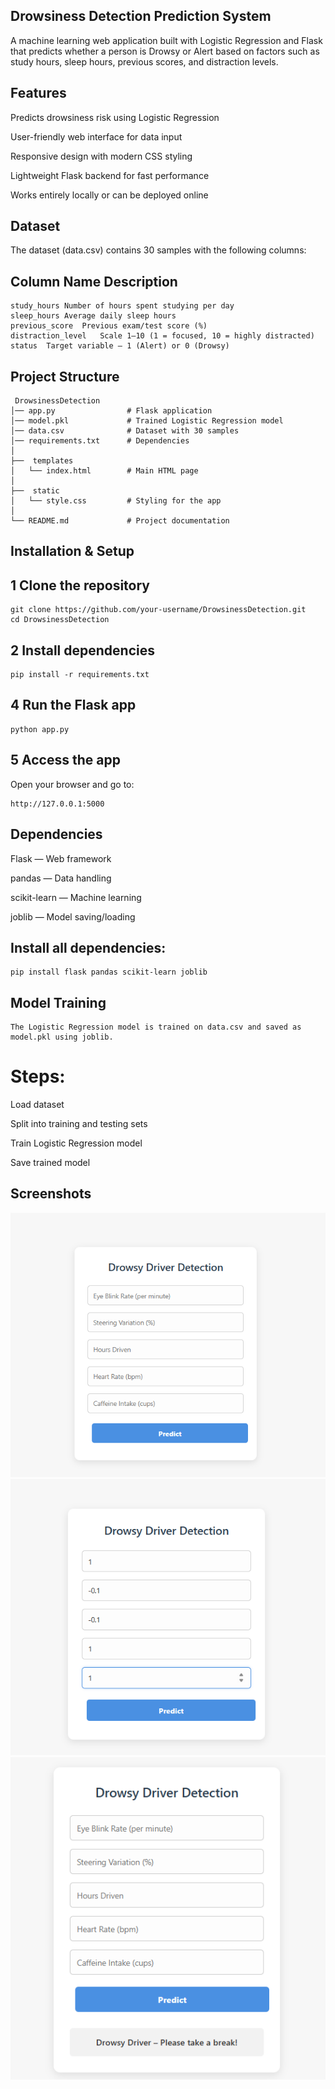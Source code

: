 ##  Drowsiness Detection Prediction System
A machine learning web application built with Logistic Regression and Flask that predicts whether a person is Drowsy or Alert based on factors such as study hours, sleep hours, previous scores, and distraction levels.

## Features
Predicts drowsiness risk using Logistic Regression

User-friendly web interface for data input

Responsive design with modern CSS styling

Lightweight Flask backend for fast performance

Works entirely locally or can be deployed online

## Dataset
The dataset (data.csv) contains 30 samples with the following columns:

## Column Name	Description
```
study_hours	Number of hours spent studying per day
sleep_hours	Average daily sleep hours
previous_score	Previous exam/test score (%)
distraction_level	Scale 1–10 (1 = focused, 10 = highly distracted)
status	Target variable — 1 (Alert) or 0 (Drowsy)
```
## Project Structure
```
 DrowsinessDetection
│── app.py                # Flask application
│── model.pkl             # Trained Logistic Regression model
│── data.csv              # Dataset with 30 samples
│── requirements.txt      # Dependencies
│
├──  templates
│   └── index.html        # Main HTML page
│
├──  static
│   └── style.css         # Styling for the app
│
└── README.md             # Project documentation
```
## Installation & Setup
## 1️ Clone the repository
```
git clone https://github.com/your-username/DrowsinessDetection.git
cd DrowsinessDetection
```

## 2 Install dependencies
```
pip install -r requirements.txt
```
## 4️ Run the Flask app
```
python app.py
```
## 5️ Access the app
Open your browser and go to:
```
http://127.0.0.1:5000
```
## Dependencies
Flask — Web framework

pandas — Data handling

scikit-learn — Machine learning

joblib — Model saving/loading

## Install all dependencies:
```
pip install flask pandas scikit-learn joblib
```
## Model Training
```
The Logistic Regression model is trained on data.csv and saved as model.pkl using joblib.
```
# Steps:

Load dataset

Split into training and testing sets

Train Logistic Regression model

Save trained model


## Screenshots
![alt text](<Screenshot 2025-08-09 113040.png>)
![alt text](<Screenshot 2025-08-09 113103.png>)
![alt text](<Screenshot 2025-08-09 113119.png>)